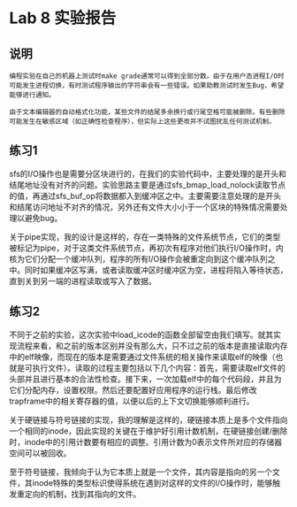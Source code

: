 # Lab 8 实验报告

## 说明
`编程实验在自己的机器上测试时make grade通常可以得到全部分数。由于在用户态进程I/O时可能发生进程切换，有时测试程序输出的字符串会有一些错误。如果助教测试时发生Bug，希望能够进行通知。`

`由于文本编辑器的自动格式化功能，某些文件的结尾多余换行或行尾空格可能被删除。有些删除可能发生在敏感区域（如正确性检查程序），但实际上这些更改并不试图扰乱任何测试机制。`

## 练习1
sfs的I/O操作也是需要分区块进行的，在我们的实验代码中，主要处理的是开头和结尾地址没有对齐的问题。实验思路主要是通过sfs_bmap_load_nolock读取节点的值，再通过sfs_buf_op将数据都入到缓冲区之中。主要需要注意处理的是开头和结尾访问地址不对齐的情况，另外还有文件大小小于一个区块的特殊情况需要处理以避免bug。

关于pipe实现，我的设计是这样的，存在一类特殊的文件系统节点，它们的类型被标记为pipe，对于这类文件系统节点，再初次有程序对他们执行I/O操作时，内核为它们分配一个缓冲队列，程序的所有I/O操作会被重定向到这个缓冲队列之中。同时如果缓冲区写满，或者读取缓冲区时缓冲区为空，进程将陷入等待状态，直到关到另一端的进程读取或写入了数据。

## 练习2
不同于之前的实验，这次实验中load_icode的函数全部留空由我们填写。就其实现流程来看，和之前的版本区别并没有那么大，只不过之前的版本是直接读取内存中的elf映像，而现在的版本是需要通过文件系统的相关操作来读取elf的映像（也就是可执行文件）。读取的过程主要包括以下几个内容：首先，需要读取elf文件的头部并且进行基本的合法性检查。接下来，一次加载elf中的每个代码段，并且为它们分配内存，设置权限。然后还要配置好应用程序的运行栈。最后修改trapframe中的相关寄存器的值，以便以后的上下文切换能够顺利进行。

关于硬链接与符号链接的实现，我的理解是这样的，硬链接本质上是多个文件指向一个相同的inode，因此实现的关键在于维护好引用计数机制，在硬链接创建/删除时，inode中的引用计数要有相应的调整。引用计数为0表示文件所对应的存储器空间可以被回收。

至于符号链接，我倾向于认为它本质上就是一个文件，其内容是指向的另一个文件，其inode特殊的类型标识使得系统在遇到对这样的文件的I/O操作时，能够触发重定向的机制，找到其指向的文件。
